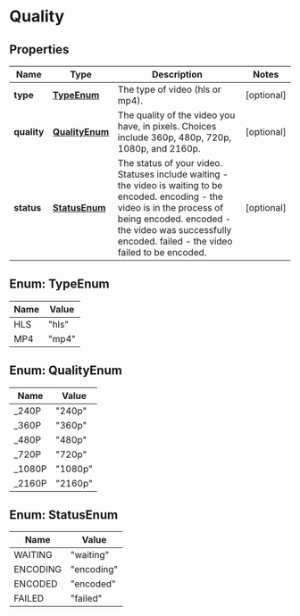 

# Quality


## Properties

| Name | Type | Description | Notes |
|------------ | ------------- | ------------- | -------------|
|**type** | [**TypeEnum**](#TypeEnum) | The type of video (hls or mp4). |  [optional] |
|**quality** | [**QualityEnum**](#QualityEnum) | The quality of the video you have, in pixels. Choices include 360p, 480p, 720p, 1080p, and 2160p. |  [optional] |
|**status** | [**StatusEnum**](#StatusEnum) | The status of your video. Statuses include waiting - the video is waiting to be encoded. encoding - the video is in the process of being encoded. encoded - the video was successfully encoded. failed - the video failed to be encoded. |  [optional] |



## Enum: TypeEnum

| Name | Value |
|---- | -----|
| HLS | &quot;hls&quot; |
| MP4 | &quot;mp4&quot; |



## Enum: QualityEnum

| Name | Value |
|---- | -----|
| _240P | &quot;240p&quot; |
| _360P | &quot;360p&quot; |
| _480P | &quot;480p&quot; |
| _720P | &quot;720p&quot; |
| _1080P | &quot;1080p&quot; |
| _2160P | &quot;2160p&quot; |



## Enum: StatusEnum

| Name | Value |
|---- | -----|
| WAITING | &quot;waiting&quot; |
| ENCODING | &quot;encoding&quot; |
| ENCODED | &quot;encoded&quot; |
| FAILED | &quot;failed&quot; |



